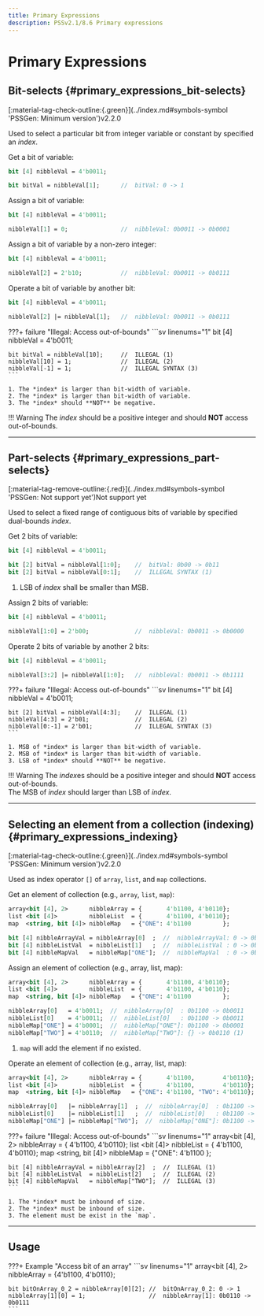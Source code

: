 ```yaml
---
title: Primary Expressions
description: PSSv2.1/8.6 Primary expressions
---
```


# Primary Expressions

## Bit-selects {#primary_expressions_bit-selects}
<span class="mdx-badge">
<span class="mdx-badge__icon">[:material-tag-check-outline:{.green}](../index.md#symbols-symbol 'PSSGen: Minimum version')</span><span class="mdx-badge__text">v2.2.0</span>
</span>

Used to select a particular bit from integer variable or constant by specified an *index*.

Get a bit of variable:
```sv linenums="1"
bit [4] nibbleVal = 4'b0011;

bit bitVal = nibbleVal[1];      //  bitVal: 0 -> 1
```

Assign a bit of variable:
```sv linenums="1"
bit [4] nibbleVal = 4'b0011;

nibbleVal[1] = 0;               //  nibbleVal: 0b0011 -> 0b0001
```

Assign a bit of variable by a non-zero integer:
```sv linenums="1"
bit [4] nibbleVal = 4'b0011;

nibbleVal[2] = 2'b10;           //  nibbleVal: 0b0011 -> 0b0111
```

Operate a bit of variable by another bit:
```sv linenums="1"
bit [4] nibbleVal = 4'b0011;

nibbleVal[2] |= nibbleVal[1];   //  nibbleVal: 0b0011 -> 0b0111
```

???+ failure "Illegal: Access out-of-bounds"
    ```sv linenums="1"
    bit [4] nibbleVal = 4'b0011;

    bit bitVal = nibbleVal[10];     //  ILLEGAL (1)
    nibbleVal[10] = 1;              //  ILLEGAL (2)
    nibbleVal[-1] = 1;              //  ILLEGAL SYNTAX (3)
    ```

    1. The *index* is larger than bit-width of variable.
    2. The *index* is larger than bit-width of variable.
    3. The *index* should **NOT** be negative.

!!! Warning
    The *index* should be a positive integer and should **NOT** access out-of-bounds.

---

## Part-selects {#primary_expressions_part-selects}
<span class="mdx-badge">
<span class="mdx-badge__icon">[:material-tag-remove-outline:{.red}](../index.md#symbols-symbol 'PSSGen: Not support yet')</span><span class="mdx-badge__text">Not support yet</span>
</span>

Used to select a fixed range of contiguous bits of variable by specified dual-bounds *index*.

Get 2 bits of variable:
```sv linenums="1"
bit [4] nibbleVal = 4'b0011;

bit [2] bitVal = nibbleVal[1:0];    //  bitVal: 0b00 -> 0b11
bit [2] bitVal = nibbleVal[0:1];    //  ILLEGAL SYNTAX (1)
```

1. LSB of *index* shall be smaller than MSB.

Assign 2 bits of variable:
```sv linenums="1"
bit [4] nibbleVal = 4'b0011;

nibbleVal[1:0] = 2'b00;             //  nibbleVal: 0b0011 -> 0b0000
```

Operate 2 bits of variable by another 2 bits:
```sv linenums="1"
bit [4] nibbleVal = 4'b0011;

nibbleVal[3:2] |= nibbleVal[1:0];   //  nibbleVal: 0b0011 -> 0b1111
```

???+ failure "Illegal: Access out-of-bounds"
    ```sv linenums="1"
    bit [4] nibbleVal = 4'b0011;

    bit [2] bitVal = nibbleVal[4:3];    //  ILLEGAL (1)
    nibbleVal[4:3] = 2'b01;             //  ILLEGAL (2)
    nibbleVal[0:-1] = 2'b01;            //  ILLEGAL SYNTAX (3)
    ```

    1. MSB of *index* is larger than bit-width of variable.
    2. MSB of *index* is larger than bit-width of variable.
    3. LSB of *index* should **NOT** be negative.

!!! Warning
    The *index*es should be a positive integer and should **NOT** access out-of-bounds.<br>
    The MSB of *index* should larger than LSB of *index*.

---

## Selecting an element from a collection (indexing) {#primary_expressions_indexing}
<span class="mdx-badge">
<span class="mdx-badge__icon">[:material-tag-check-outline:{.green}](../index.md#symbols-symbol 'PSSGen: Minimum version')</span><span class="mdx-badge__text">v2.2.0</span>
</span>

Used as index operator `[]` of `array`, `list`, and `map` collections.

Get an element of collection (e.g., `array`, `list`, `map`):
```sv linenums="1"
array<bit [4], 2>      nibbleArray = {       4'b1100, 4'b0110};
list <bit [4]>         nibbleList  = {       4'b1100, 4'b0110};
map  <string, bit [4]> nibbleMap   = {"ONE": 4'b1100         };

bit [4] nibbleArrayVal = nibbleArray[0]  ;  //  nibbleArrayVal: 0 -> 0b1100
bit [4] nibbleListVal  = nibbleList[1]   ;  //  nibbleListVal : 0 -> 0b0110
bit [4] nibbleMapVal   = nibbleMap["ONE"];  //  nibbleMapVal  : 0 -> 0b1100
```

Assign an element of collection (e.g., array, list, map):
```sv linenums="1"
array<bit [4], 2>      nibbleArray = {       4'b1100, 4'b0110};
list <bit [4]>         nibbleList  = {       4'b1100, 4'b0110};
map  <string, bit [4]> nibbleMap   = {"ONE": 4'b1100         };

nibbleArray[0]   = 4'b0011;  //  nibbleArray[0]  : 0b1100 -> 0b0011
nibbleList[0]    = 4'b0011;  //  nibbleList[0]   : 0b1100 -> 0b0011
nibbleMap["ONE"] = 4'b0001;  //  nibbleMap["ONE"]: 0b1100 -> 0b0001
nibbleMap["TWO"] = 4'b0110;  //  nibbleMap["TWO"]: {} -> 0b0110 (1)
```

1. `map` will add the element if no existed.

Operate an element of collection (e.g., array, list, map):
```sv linenums="1"
array<bit [4], 2>      nibbleArray = {       4'b1100,        4'b0110};
list <bit [4]>         nibbleList  = {       4'b1100,        4'b0110};
map  <string, bit [4]> nibbleMap   = {"ONE": 4'b1100, "TWO": 4'b0110};

nibbleArray[0]   |= nibbleArray[1]  ;  //  nibbleArray[0]  : 0b1100 -> 0b1110
nibbleList[0]    |= nibbleList[1]   ;  //  nibbleList[0]   : 0b1100 -> 0b1110
nibbleMap["ONE"] |= nibbleMap["TWO"];  //  nibbleMap["ONE"]: 0b1100 -> 0b1110
```

???+ failure "Illegal: Access out-of-bounds"
    ```sv linenums="1"
    array<bit [4], 2>      nibbleArray = {       4'b1100, 4'b0110};
    list <bit [4]>         nibbleList  = {       4'b1100, 4'b0110};
    map  <string, bit [4]> nibbleMap   = {"ONE": 4'b1100         };

    bit [4] nibbleArrayVal = nibbleArray[2]  ;  //  ILLEGAL (1)
    bit [4] nibbleListVal  = nibbleList[2]   ;  //  ILLEGAL (2)
    bit [4] nibbleMapVal   = nibbleMap["TWO"];  //  ILLEGAL (3)
    ```

    1. The *index* must be inbound of size.
    2. The *index* must be inbound of size.
    3. The element must be exist in the `map`.

---

## Usage

???+ Example "Access bit of an array"
    ```sv linenums="1"
    array<bit [4], 2> nibbleArray = {4'b1100, 4'b0110};

    bit bitOnArray_0_2 = nibbleArray[0][2]; //  bitOnArray_0_2: 0 -> 1
    nibbleArray[1][0] = 1;                  //  nibbleArray[1]: 0b0110 -> 0b0111
    ```
